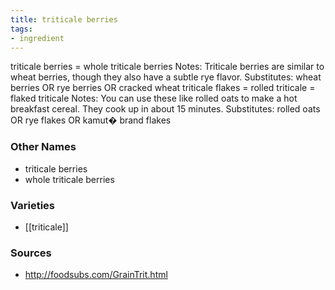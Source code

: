 ```yaml
---
title: triticale berries
tags:
- ingredient
---
```

triticale berries = whole triticale berries Notes: Triticale berries are similar to wheat berries, though they also have a subtle rye flavor. Substitutes: wheat berries OR rye berries OR cracked wheat triticale flakes = rolled triticale = flaked triticale Notes: You can use these like rolled oats to make a hot breakfast cereal. They cook up in about 15 minutes. Substitutes: rolled oats OR rye flakes OR kamut� brand flakes

### Other Names

* triticale berries
* whole triticale berries

### Varieties

* [[triticale]]

### Sources
* http://foodsubs.com/GrainTrit.html
